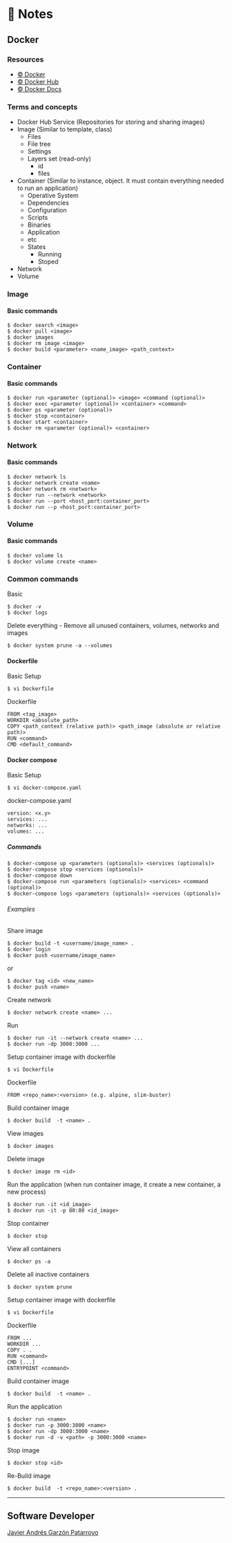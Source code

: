 # :memo: Notes
## Docker

### Resources
* [:copyright: Docker](https://www.docker.com/)
* [:copyright: Docker Hub](https://hub.docker.com/)
* [:copyright: Docker Docs](https://docs.docker.com/)

### Terms and concepts
* Docker Hub Service (Repositories for storing and sharing images)
* Image (Similar to template, class)
  - Files
  - File tree
  - Settings
  * Layers set (read-only)
    - id
    - files
* Container (Similar to instance, object.  It must contain everything needed to run an application)
  - Operative System
  - Dependencies
  - Configuration
  - Scripts
  - Binaries
  - Application
  - etc
  * States
    - Running
    - Stoped
* Network
* Volume

### Image
#### Basic commands
```
$ docker search <image>
$ docker pull <image>
$ docker images
$ docker rm image <image>
$ docker build <parameter> <name_image> <path_context>
```

### Container
#### Basic commands
```
$ docker run <parameter (optional)> <image> <command (optional)>
$ docker exec <parameter (optional)> <container> <command>
$ docker ps <parameter (optional)>
$ docker stop <container>
$ docker start <container>
$ docker rm <parameter (optional)> <container>
```

### Network
#### Basic commands
```
$ docker network ls
$ docker network create <name>
$ docker network rm <network>
$ docker run --network <network>
$ docker run --port <host_port:container_port>
$ docker run --p <host_port:container_port>
```

### Volume
#### Basic commands
```
$ docker volume ls
$ docker volume create <name>
```

### Common commands
Basic
```
$ docker -v
$ docker logs
```
Delete everything - Remove all unused containers, volumes, networks and images
```
$ docker system prune -a --volumes
```

#### Dockerfile
Basic Setup
```
$ vi Dockerfile
```
Dockerfile
```
FROM <tag_image>
WORKDIR <absolute_path>
COPY <path_context (relative path)> <path_image (absolute or relative path)>
RUN <command>
CMD <default_command>
```

#### Docker compose
Basic Setup
```
$ vi docker-compose.yaml
```
docker-compose.yaml
```
version: <x.y>
services: ...
networks: ...
volumes: ...
```
##### Commands
```
$ docker-compose up <parameters (optionals)> <services (optionals)>
$ docker-compose stop <services (optionals)>
$ docker-compose down
$ docker-compose run <parameters (optionals)> <services> <command (optional)>
$ docker-compose logs <parameters (optionals)> <services (optionals)>
```

###### Examples
Share image
```
$ docker build -t <username/image_name> .
$ docker login
$ docker push <username/image_name>
```
or
```
$ docker tag <id> <new_name>
$ docker push <name>
```
Create network
```
$ docker network create <name> ...
```
Run
```
$ docker run -it --network create <name> ...
$ docker run -dp 3000:3000 ...
```
Setup container image with dockerfile
```
$ vi Dockerfile
```
Dockerfile
```
FROM <repo_name>:<version> (e.g. alpine, slim-buster)
```
Build container image
```
$ docker build  -t <name> .
```
View images
```
$ docker images
```
Delete image
```
$ docker image rm <id>
```
Run the application (when run container image, it create a new container, a new process)
```
$ docker run -it <id_image>
$ docker run -it -p 80:80 <id_image>
```
Stop container
```
$ docker stop
```
View all containers
```
$ docker ps -a
```
Delete all inactive containers
```
$ docker system prune 
```
Setup container image with dockerfile
```
$ vi Dockerfile
```
Dockerfile
```
FROM ...
WORKDIR ...
COPY . .
RUN <command>
CMD [...]
ENTRYPOINT <command>
```
Build container image
```
$ docker build  -t <name> .
```
Run the application
```
$ docker run <name>
$ docker run -p 3000:3000 <name>
$ docker run -dp 3000:3000 <name>
$ docker run -d -v <path> -p 3000:3000 <name>
```
Stop image
```
$ docker stop <id>
```
Re-Build image
```
$ docker build  -t <repo_name>:<version> .
```
- - -
## Software Developer
[Javier Andrés Garzón Patarroyo](https://www.javierandresgp.com)

